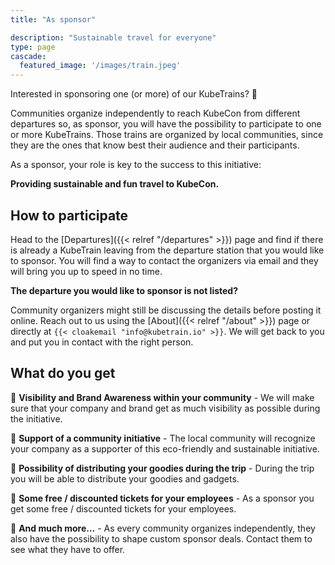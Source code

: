 ```yaml
---
title: "As sponsor"

description: "Sustainable travel for everyone"
type: page
cascade:
  featured_image: '/images/train.jpeg'
---
```


Interested in sponsoring one (or more) of our KubeTrains? 🚝

<!--more-->

Communities organize independently to reach KubeCon from different
departures so, as sponsor, you will have the possibility to participate to
one or more KubeTrains. Those trains are organized by local communities,
since they are the ones that know best their audience and their
participants.

As a sponsor, your role is key to the success to this initiative:

**Providing sustainable and fun travel to KubeCon.**

## How to participate

Head to the [Departures]({{< relref "/departures" >}}) page and find if
there is already a KubeTrain leaving from the departure station that you
would like to sponsor. You will find a way to contact the organizers via
email and they will bring you up to speed in no time.

**The departure you would like to sponsor is not listed?**

Community organizers might still be discussing the details before posting
it online. Reach out to us using the [About]({{< relref "/about" >}}) page
or directly at `{{< cloakemail "info@kubetrain.io" >}}`. We will get back
to you and put you in contact with the right person.

## What do you get

📌 **Visibility and Brand Awareness within your community** - We will make sure
that your company and brand get as much visibility as possible during the
initiative.

📌 **Support of a community initiative** - The local community will recognize
your company as a supporter of this eco-friendly and sustainable initiative. 

📌 **Possibility of distributing your goodies during the trip** - During the
trip you will be able to distribute your goodies and gadgets.

📌 **Some free / discounted tickets for your employees** - As a sponsor you get
some free / discounted tickets for your employees.

📌 **And much more...** - As every community organizes independently, they also
have the possibility to shape custom sponsor deals. Contact them to see what
they have to offer.
